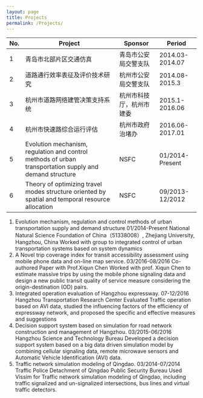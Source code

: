 ```yaml
---
layout: page
title: Projects
permalink: /Projects/
---
```

No.|  Project | Sponsor  | Period 
---|----|------|----
1 | 青岛市北部片区交通仿真&nbsp;&nbsp;   | 青岛市公安局交警支队&nbsp;&nbsp;  | 2014.03-2014.07
2 | 道路通行效率表征及评价技术研究&nbsp;&nbsp;  | 杭州市公安局交警支队&nbsp;&nbsp;  | 2014.08-2015.3
3 | 杭州市道路网络建管决策支持系统&nbsp;&nbsp;    | 杭州市科技厅，杭州市建委&nbsp;&nbsp;  | 2015.1-2016.06
4 | 杭州市快速路综合运行评估&nbsp;&nbsp;     | 杭州市政府治堵办&nbsp;&nbsp;|2016.06-2017.01
5 | Evolution mechanism, regulation and control methods of urban transportation supply and demand structure    | NSFC&nbsp;&nbsp;|01/2014-Present
6 | Theory of optimizing travel modes structure oriented by spatial and temporal resource allocation    | NSFC&nbsp;&nbsp;|09/2013-12/2012

1. Evolution mechanism, regulation and control methods of urban transportation supply and demand structure   	01/2014-Present
National Natural Science Foundation of China（51338008）, Zhejiang University, Hangzhou, China
Worked with group to integrated control of urban transportation systems based on system dynamics
2. A Novel trip coverage index for transit accessibility assessment using mobile phone data and on-line map service.	03/2016-08/2016
Co-authored Paper with Prof.Xiqun Chen
Worked with prof. Xiqun Chen to estimate massive trips by using the mobile phone signaling data and design a new public transit quality of service measure considering the origin-destination (OD) pairs.
3.	Integrated operation evaluation of Hangzhou expressway.	07-12/2016
Hangzhou Transportation Research Center
Evaluated Traffic operation based on AVI data, studied the influencing factors of the efficiency of expressway network, and proposed the specific and effective measures and suggestions
4.	Decision support system based on simulation for road network construction and management of Hangzhou. 	03/2015-06/2016
Hangzhou Science and Technology Bureau
Developed a decision support system based on a big data driven simulation model by combining cellular signaling data, remote microwave sensors and Automatic Vehicle Identification (AVI) data. 
5.	Traffic network simulation modeling of Qingdao.	03/2014-07/2014
Traffic Police Detachment of Qingdao Public Security Bureau
Used Vissim for Traffic network simulation modeling of Qingdao, including traffic signalized and un-signalized intersections, bus lines and virtual traffic detectors.
